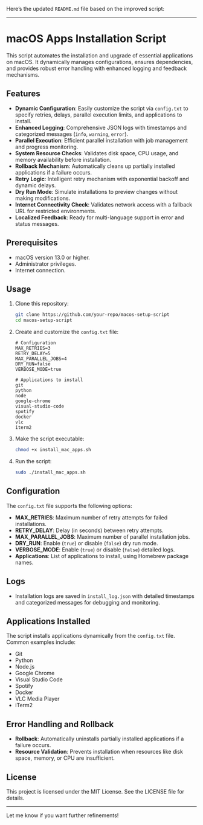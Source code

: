Here’s the updated `README.md` file based on the improved script:

---

# macOS Apps Installation Script

This script automates the installation and upgrade of essential applications on macOS. It dynamically manages configurations, ensures dependencies, and provides robust error handling with enhanced logging and feedback mechanisms.

## Features

- **Dynamic Configuration**: Easily customize the script via `config.txt` to specify retries, delays, parallel execution limits, and applications to install.
- **Enhanced Logging**: Comprehensive JSON logs with timestamps and categorized messages (`info`, `warning`, `error`).
- **Parallel Execution**: Efficient parallel installation with job management and progress monitoring.
- **System Resource Checks**: Validates disk space, CPU usage, and memory availability before installation.
- **Rollback Mechanism**: Automatically cleans up partially installed applications if a failure occurs.
- **Retry Logic**: Intelligent retry mechanism with exponential backoff and dynamic delays.
- **Dry Run Mode**: Simulate installations to preview changes without making modifications.
- **Internet Connectivity Check**: Validates network access with a fallback URL for restricted environments.
- **Localized Feedback**: Ready for multi-language support in error and status messages.

## Prerequisites

- macOS version 13.0 or higher.
- Administrator privileges.
- Internet connection.

## Usage

1. Clone this repository:
   ```bash
   git clone https://github.com/your-repo/macos-setup-script
   cd macos-setup-script
   ```

2. Create and customize the `config.txt` file:
   ```plaintext
   # Configuration
   MAX_RETRIES=3
   RETRY_DELAY=5
   MAX_PARALLEL_JOBS=4
   DRY_RUN=false
   VERBOSE_MODE=true

   # Applications to install
   git
   python
   node
   google-chrome
   visual-studio-code
   spotify
   docker
   vlc
   iterm2
   ```

3. Make the script executable:
   ```bash
   chmod +x install_mac_apps.sh
   ```

4. Run the script:
   ```bash
   sudo ./install_mac_apps.sh
   ```

## Configuration

The `config.txt` file supports the following options:

- **MAX_RETRIES**: Maximum number of retry attempts for failed installations.
- **RETRY_DELAY**: Delay (in seconds) between retry attempts.
- **MAX_PARALLEL_JOBS**: Maximum number of parallel installation jobs.
- **DRY_RUN**: Enable (`true`) or disable (`false`) dry run mode.
- **VERBOSE_MODE**: Enable (`true`) or disable (`false`) detailed logs.
- **Applications**: List of applications to install, using Homebrew package names.

## Logs

- Installation logs are saved in `install_log.json` with detailed timestamps and categorized messages for debugging and monitoring.

## Applications Installed

The script installs applications dynamically from the `config.txt` file. Common examples include:

- Git
- Python
- Node.js
- Google Chrome
- Visual Studio Code
- Spotify
- Docker
- VLC Media Player
- iTerm2

## Error Handling and Rollback

- **Rollback**: Automatically uninstalls partially installed applications if a failure occurs.
- **Resource Validation**: Prevents installation when resources like disk space, memory, or CPU are insufficient.

## License

This project is licensed under the MIT License. See the LICENSE file for details.

---

Let me know if you want further refinements!